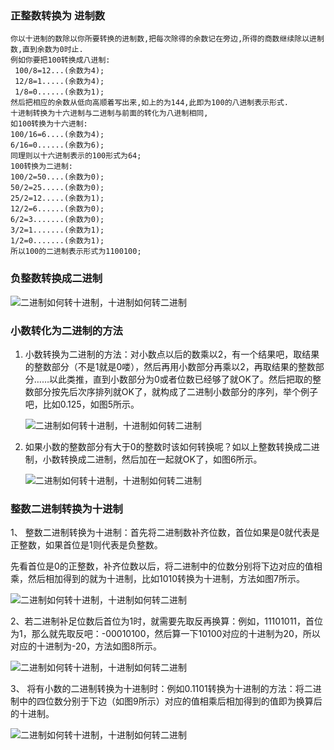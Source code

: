 ### 正整数转换为 进制数
```
你以十进制的数除以你所要转换的进制数,把每次除得的余数记在旁边,所得的商数继续除以进制数,直到余数为0时止.
例如你要把100转换成八进制:
 100/8=12...(余数为4);
 12/8=1.....(余数为4); 
 1/8=0......(余数为1); 
然后把相应的余数从低向高顺着写出来,如上的为144,此即为100的八进制表示形式. 
十进制转换为十六进制与二进制与前面的转化为八进制相同,
如100转换为十六进制: 
100/16=6....(余数为4);
6/16=0......(余数为6);
同理则以十六进制表示的100形式为64;
100转换为二进制:
100/2=50....(余数为0);
50/2=25.....(余数为0);
25/2=12.....(余数为1);
12/2=6......(余数为0);
6/2=3.......(余数为0);
3/2=1.......(余数为1);
1/2=0.......(余数为1);
所以100的二进制表示形式为1100100;
```
### 负整数转换成二进制
![二进制如何转十进制，十进制如何转二进制](https://exp-picture.cdn.bcebos.com/906dbbcadce8904832f4a744130e5f204371925f.jpg?x-bce-process=image%2Fresize%2Cm_lfit%2Cw_500%2Climit_1)

### 小数转化为二进制的方法
1.  小数转换为二进制的方法：对小数点以后的数乘以2，有一个结果吧，取结果的整数部分（不是1就是0喽），然后再用小数部分再乘以2，再取结果的整数部分……以此类推，直到小数部分为0或者位数已经够了就OK了。然后把取的整数部分按先后次序排列就OK了，就构成了二进制小数部分的序列，举个例子吧，比如0.125，如图5所示。
    
    ![二进制如何转十进制，十进制如何转二进制](https://exp-picture.cdn.bcebos.com/5e615d715fdb362080321d3aabc5260f88358d5f.jpg?x-bce-process=image%2Fresize%2Cm_lfit%2Cw_500%2Climit_1)
    
2.  
     如果小数的整数部分有大于0的整数时该如何转换呢？如以上整数转换成二进制，小数转换成二进制，然后加在一起就OK了，如图6所示。
    
    ![二进制如何转十进制，十进制如何转二进制](https://exp-picture.cdn.bcebos.com/2184380f8835dd8a66d695b403013870d541875f.jpg?x-bce-process=image%2Fresize%2Cm_lfit%2Cw_500%2Climit_1)

### 整数二进制转换为十进制

1、 整数二进制转换为十进制：首先将二进制数补齐位数，首位如果是0就代表是正整数，如果首位是1则代表是负整数。

先看首位是0的正整数，补齐位数以后，将二进制中的位数分别将下边对应的值相乘，然后相加得到的就为十进制，比如1010转换为十进制，方法如图7所示。

![二进制如何转十进制，十进制如何转二进制](https://exp-picture.cdn.bcebos.com/3931cb413a8ca608e307444fdb8c9bcec7f8fe5f.jpg?x-bce-process=image%2Fresize%2Cm_lfit%2Cw_500%2Climit_1)

2、若二进制补足位数后首位为1时，就需要先取反再换算：例如，11101011，首位为1，那么就先取反吧：-00010100，然后算一下10100对应的十进制为20，所以对应的十进制为-20，方法如图8所示。

![二进制如何转十进制，十进制如何转二进制](https://exp-picture.cdn.bcebos.com/9a8fd9f88a775dddc54435f9a427e7ef2806f95f.jpg?x-bce-process=image%2Fresize%2Cm_lfit%2Cw_500%2Climit_1)

3、 将有小数的二进制转换为十进制时：例如0.1101转换为十进制的方法：将二进制中的四位数分别于下边（如图9所示）对应的值相乘后相加得到的值即为换算后的十进制。

![二进制如何转十进制，十进制如何转二进制](https://exp-picture.cdn.bcebos.com/6a408cdd3340b6f3c78fd3af12c0affce186ee5f.jpg?x-bce-process=image%2Fresize%2Cm_lfit%2Cw_500%2Climit_1)
<!--stackedit_data:
eyJoaXN0b3J5IjpbMTM0MzM2ODU2NiwtMTk4NDQ3NzI5OSw4Nj
U2MjMxMDIsMTU5OTE5MTQ3MCwtMTk3NjEwMTE0N119
-->